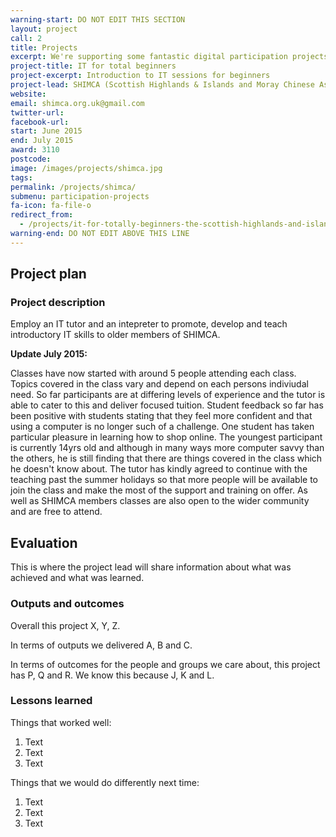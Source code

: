 ```yaml
---
warning-start: DO NOT EDIT THIS SECTION
layout: project
call: 2
title: Projects
excerpt: We're supporting some fantastic digital participation projects. Here are their stories.
project-title: IT for total beginners
project-excerpt: Introduction to IT sessions for beginners
project-lead: SHIMCA (Scottish Highlands & Islands and Moray Chinese Association)
website:
email: shimca.org.uk@gmail.com
twitter-url:
facebook-url:
start: June 2015
end: July 2015
award: 3110
postcode:
image: /images/projects/shimca.jpg
tags:
permalink: /projects/shimca/
submenu: participation-projects
fa-icon: fa-file-o
redirect_from:
  - /projects/it-for-totally-beginners-the-scottish-highlands-and-islands-and-morayshire-chinese-association
warning-end: DO NOT EDIT ABOVE THIS LINE
---
```


## Project plan

### Project description

Employ an IT tutor and an intepreter to promote, develop and teach introductory IT skills to older members of SHIMCA.


**Update July 2015:**

Classes have now started with around 5 people attending each class. Topics covered in the class vary and depend on each persons indiviudal need. So far participants are at differing levels of experience and the tutor is able to cater to this and deliver focused tuition. Student feedback so far has been positive with students stating that they feel more confident and that using a computer is no longer such of a challenge. One student has taken particular pleasure in learning how to shop online. The youngest participant is currently 14yrs old and although in many ways more computer savvy than the others, he is still finding that there are things covered in the class which he doesn't know about. The tutor has kindly agreed to continue with the teaching past the summer holidays so that more people will be available to join the class and make the most of the support and training on offer. As well as SHIMCA members classes are also open to the wider community and are free to attend.

## Evaluation

This is where the project lead will share information about what was achieved and what was learned.

### Outputs and outcomes

Overall this project X, Y, Z.

In terms of outputs we delivered A, B and C.

In terms of outcomes for the people and groups we care about, this project has P, Q and R. We know this because J, K and L.

### Lessons learned

Things that worked well:

1. Text
2. Text
3. Text

Things that we would do differently next time:

1. Text
2. Text
3. Text
